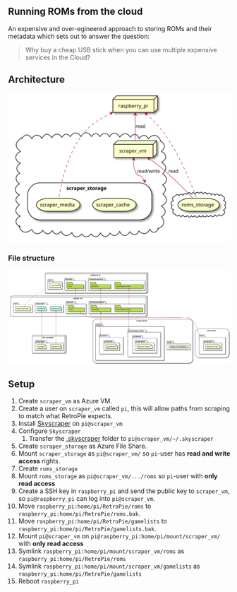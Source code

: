 Running ROMs from the cloud
---

An expensive and over-egineered approach to storing ROMs and their metadata which sets out to answer the question:
> Why buy a cheap USB stick when you can use multiple expensive services in the Cloud?

## Architecture

![architecture-diagram](diagrams/architecture.svg)

### File structure

![filestructure-diagram](diagrams/filestructure.svg)

## Setup

1. Create `scraper_vm` as Azure VM.
1. Create a user on `scraper_vm` called `pi`, this will allow paths from scraping to match what RetroPie expects.
1. Install [Skyscraper](https://github.com/muldjord/skyscraper) on `pi@scraper_vm`
1. Configure `Skyscraper`
    1. Transfer the [.skyscraper](.skyscraper/) folder to `pi@scraper_vm/~/.skyscraper`
1. Create `scraper_storage` as Azure File Share.
1. Mount `scraper_storage` as `pi@scraper_vm/` so `pi`-user has **read and write access** rights.
1. Create `roms_storage`
1. Mount `roms_storage` as `pi@scraper_vm/.../roms` so `pi`-user with **only read access**
1. Create a SSH key in `raspberry_pi` and send the public key to `scraper_vm`, so `pi@raspberry_pi` can log into `pi@scraper_vm`.
1. Move `raspberry_pi:home/pi/RetroPie/roms` to `raspberry_pi:home/pi/RetroPie/roms.bak`.
1. Move `raspberry_pi:home/pi/RetroPie/gamelists` to `raspberry_pi:home/pi/RetroPie/gamelists.bak`.
1. Mount `pi@scraper_vm` on `pi@raspberry_pi:home/pi/mount/scraper_vm/` with **only read access**
1. Symlink `raspberry_pi:home/pi/mount/scraper_vm/roms` as `raspberry_pi:home/pi/RetroPie/roms`
1. Symlink `raspberry_pi:home/pi/mount/scraper_vm/gamelists` as `raspberry_pi:home/pi/RetroPie/gamelists`
1. Reboot `raspberry_pi`

